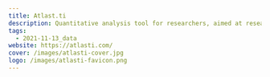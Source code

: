 ```yaml
---
title: Atlast.ti
description: Quantitative analysis tool for researchers, aimed at researchers.
tags:
  - 2021-11-13_data
website: https://atlasti.com/
cover: /images/atlasti-cover.jpg
logo: /images/atlasti-favicon.png
---
```


